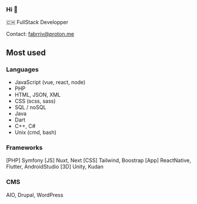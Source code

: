 ### Hi 👋

🇨🇭 FullStack Developper

Contact: fabrriv@proton.me

## Most used
### Languages
- JavaScript (vue, react, node)
- PHP
- HTML, JSON, XML
- CSS (scss, sass)
- SQL / noSQL
- Java
- Dart
- C++, C#
- Unix (cmd, bash)

### Frameworks
[PHP] Symfony
[JS] Nuxt, Next
[CSS] Tailwind, Boostrap
[App] ReactNative, Flutter, AndroidStudio
[3D] Unity, Kudan

### CMS
AIO, Drupal, WordPress
